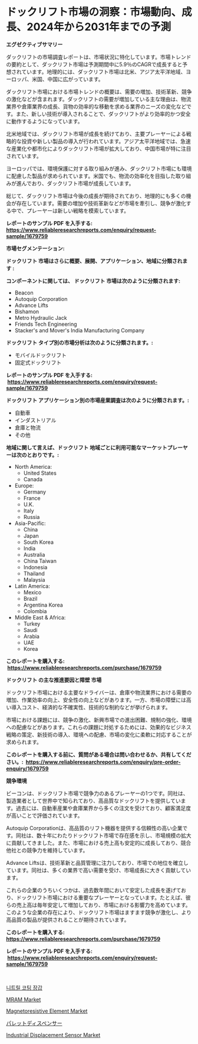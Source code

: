 <p><h1>ドックリフト市場の洞察：市場動向、成長、2024年から2031年までの予測</h1></p><p><strong>エグゼクティブサマリー</strong></p>
<p><p>ダックリフトの市場調査レポートは、市場状況に特化しています。市場トレンドの要約として、ダックリフト市場は予測期間中に5.9％のCAGRで成長すると予想されています。地理的には、ダックリフト市場は北米、アジア太平洋地域、ヨーロッパ、米国、中国に広がっています。</p><p>ダックリフト市場における市場トレンドの概要は、需要の増加、技術革新、競争の激化などが含まれます。ダックリフトの需要が増加している主な理由は、物流業界や倉庫業界の成長、貨物の効率的な移動を求める業界のニーズの変化などです。また、新しい技術が導入されることで、ダックリフトがより効率的かつ安全に動作するようになっています。</p><p>北米地域では、ダックリフト市場が成長を続けており、主要プレーヤーによる戦略的な投資や新しい製品の導入が行われています。アジア太平洋地域では、急速な産業化や都市化によりダックリフト市場が拡大しており、中国市場が特に注目されています。</p><p>ヨーロッパでは、環境保護に対する取り組みが進み、ダックリフト市場にも環境に配慮した製品が求められています。米国でも、物流の効率化を目指した取り組みが進んでおり、ダックリフト市場が成長しています。</p><p>総じて、ダックリフト市場は今後の成長が期待されており、地理的にも多くの機会が存在しています。需要の増加や技術革新などが市場を牽引し、競争が激化する中で、プレーヤーは新しい戦略を模索しています。</p></p>
<p><strong>レポートのサンプル PDF を入手する: <a href="https://www.reliableresearchreports.com/enquiry/request-sample/1679759">https://www.reliableresearchreports.com/enquiry/request-sample/1679759</a></strong></p>
<p><strong>市場セグメンテーション:</strong></p>
<p><strong> ドックリフト 市場はさらに概要、展開、アプリケーション、地域に分類されます :</strong></p>
<p><strong>コンポーネントに関しては、 ドックリフト 市場は次のように分類されます: &nbsp;</strong></p>
<p><ul><li>Beacon</li><li>Autoquip Corporation</li><li>Advance Lifts</li><li>Bishamon</li><li>Metro Hydraulic Jack</li><li>Friends Tech Engineering</li><li>Stacker's and Mover's India Manufacturing Company</li></ul></p>
<p><strong> ドックリフト タイプ別の市場分析は次のように分類されます。:</strong></p>
<p><ul><li>モバイルドックリフト</li><li>固定式ドックリフト</li></ul></p>
<p><strong>レポートのサンプル PDF を入手する: &nbsp;<a href="https://www.reliableresearchreports.com/enquiry/request-sample/1679759">https://www.reliableresearchreports.com/enquiry/request-sample/1679759</a></strong></p>
<p><strong> ドックリフト アプリケーション別の市場産業調査は次のように分類されます。:</strong></p>
<p><ul><li>自動車</li><li>インダストリアル</li><li>倉庫と物流</li><li>その他</li></ul></p>
<p><strong>地域に関して言えば、ドックリフト 地域ごとに利用可能なマーケットプレーヤーは次のとおりです。:</strong></p>
<p><ul>
    <li>
        North America:
        <ul>
            <li>United States</li>
            <li>Canada</li>
        </ul>
    </li>
    <li>
        Europe:
        <ul>
            <li>Germany</li>
            <li>France</li>
            <li>U.K.</li>
            <li>Italy</li>
            <li>Russia</li>
        </ul>
    </li>
    <li>
        Asia-Pacific:
        <ul>
            <li>China</li>
            <li>Japan</li>
            <li>South Korea</li>
            <li>India</li>
            <li>Australia</li>
            <li>China Taiwan</li>
            <li>Indonesia</li>
            <li>Thailand</li>
            <li>Malaysia</li>
        </ul>
    </li>
    <li>
        Latin America:
        <ul>
            <li>Mexico</li>
            <li>Brazil</li>
            <li>Argentina Korea</li>
            <li>Colombia</li>
        </ul>
    </li>
    <li>
        Middle East & Africa:
        <ul>
            <li>Turkey</li>
            <li>Saudi</li>
            <li>Arabia</li>
            <li>UAE</li>
            <li>Korea</li>
        </ul>
    </li>
    </ul></p>
<p><strong>このレポートを購入する: &nbsp;<a href="https://www.reliableresearchreports.com/purchase/1679759">https://www.reliableresearchreports.com/purchase/1679759</a></strong></p>
<p><strong>ドックリフト の主な推進要因と障壁 市場</strong></p>
<p><p>ドックリフト市場における主要なドライバーは、倉庫や物流業界における需要の増加、作業効率の向上、安全性の向上などがあります。一方、市場の障壁には高い導入コスト、経済的な不確実性、技術的な制約などが挙げられます。</p><p>市場における課題には、競争の激化、新興市場での進出困難、規制の強化、環境への配慮などがあります。これらの課題に対処するためには、効果的なビジネス戦略の策定、新技術の導入、環境への配慮、市場の変化に柔軟に対応することが求められます。</p></p>
<p><strong>このレポートを購入する前に、質問がある場合は問い合わせるか、共有してください。:&nbsp; <a href="https://www.reliableresearchreports.com/enquiry/pre-order-enquiry/1679759">https://www.reliableresearchreports.com/enquiry/pre-order-enquiry/1679759</a></strong></p>
<p><strong>競争環境</strong></p>
<p><p>ビーコンは、ドックリフト市場で競争力のあるプレーヤーの1つです。同社は、製造業者として世界中で知られており、高品質なドックリフトを提供しています。過去には、自動車産業や倉庫業界から多くの注文を受けており、顧客満足度が高いことで評価されています。</p><p>Autoquip Corporationは、高品質のリフト機器を提供する信頼性の高い企業です。同社は、数十年にわたりドックリフト市場で存在感を示し、市場規模の拡大に貢献してきました。また、市場における売上高も安定的に成長しており、競合他社との競争力を維持しています。</p><p>Advance Liftsは、技術革新と品質管理に注力しており、市場での地位を確立しています。同社は、多くの業界で高い需要を受け、市場成長に大きく貢献しています。</p><p>これらの企業のうちいくつかは、過去数年間において安定した成長を遂げており、ドックリフト市場における重要なプレーヤーとなっています。たとえば、彼らの売上高は毎年安定して増加しており、市場における影響力を高めています。このような企業の存在により、ドックリフト市場はますます競争が激化し、より高品質の製品が提供されることが期待されています。</p></p>
<p><strong>このレポートを購入する: &nbsp; <a href="https://www.reliableresearchreports.com/purchase/1679759">https://www.reliableresearchreports.com/purchase/1679759</a></strong></p>
<p><strong>レポートのサンプル PDF を入手する: &nbsp;<a href="https://www.reliableresearchreports.com/enquiry/request-sample/1679759">https://www.reliableresearchreports.com/enquiry/request-sample/1679759</a></strong><strong></strong></p>
<p>&nbsp;</p>
<p><p><a href="https://medium.com/@percyhagernes9778/nitrile-%EC%BD%94%ED%8C%85-%EC%9E%A5%EA%B0%91-%EC%8B%9C%EC%9E%A5-%EC%9C%A0%ED%98%95-%EC%9D%91%EC%9A%A9-%EB%B0%8F-%EC%A7%80%EB%A6%AC%EC%97%90-%EB%8C%80%ED%95%9C-%ED%8F%AC%EA%B4%84%EC%A0%81%EC%9D%B8-%ED%8F%89%EA%B0%80-d118013532f3">니트릴 코팅 장갑</a></p><p><a href="https://github.com/bmorecock/Market-Research-Report-List-2/blob/main/mram-market.md">MRAM Market</a></p><p><a href="https://github.com/Krish2023na/Market-Research-Report-List-3/blob/main/magnetoresistive-element-market.md">Magnetoresistive Element Market</a></p><p><a href="https://github.com/cnnriuez22368/Market-Research-Report-List-1/blob/main/677532311619.md">パレットディスペンサー</a></p><p><a href="https://medium.com/@sarahhopkins94/decoding-industrial-displacement-sensor-market-metrics-market-share-trends-and-growth-patterns-fde37e1e1d33">Industrial Displacement Sensor Market</a></p></p>